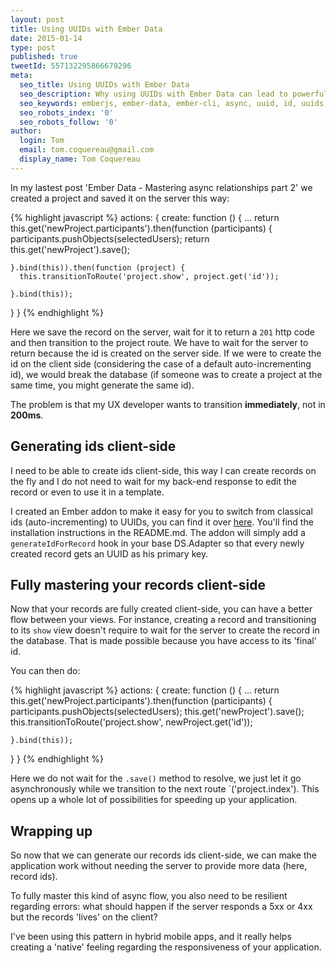 ```yaml
---
layout: post
title: Using UUIDs with Ember Data
date: 2015-01-14
type: post
published: true
tweetId: 557132295866679296
meta:
  seo_title: Using UUIDs with Ember Data
  seo_description: Why using UUIDs with Ember Data can lead to powerful UX improvements. A write up about the ember-cli-uuid addon and its application in a real life application.
  seo_keywords: emberjs, ember-data, ember-cli, async, uuid, id, uuids, ids, example, ux
  seo_robots_index: '0'
  seo_robots_follow: '0'
author:
  login: Tom
  email: tom.coquereau@gmail.com
  display_name: Tom Coquereau
---
```



In my lastest post 'Ember Data - Mastering async relationships part 2' we created a project and saved it on the server this way:

{% highlight javascript %}
actions: {
  create: function () {
    ...
    return this.get('newProject.participants').then(function (participants) {
      participants.pushObjects(selectedUsers);
      return this.get('newProject').save();

    }.bind(this)).then(function (project) {
      this.transitionToRoute('project.show', project.get('id'));

    }.bind(this));
  }
}
{% endhighlight %}

Here we save the record on the server, wait for it to return a `201` http code and then transition to the project route. We have to wait for the server to return because the id is created on the server side. If we were to create the id on the client side (considering the case of a default auto-incrementing id), we would break the database (if someone was to create a project at the same time, you might generate the same id).

The problem is that my UX developer wants to transition **immediately**, not in **200ms**.

## Generating ids client-side

I need to be able to create ids client-side, this way I can create records on the fly and I do not need to wait for my back-end response to edit the record or even to use it in a template.

I created an Ember addon to make it easy for you to switch from classical ids (auto-incrementing) to UUIDs, you can find it over [here](https://www.npmjs.com/package/ember-cli-uuid). You'll find the installation instructions in the README.md. The addon will simply add a `generateIdForRecord` hook in your base DS.Adapter so that every newly created record gets an UUID as his primary key.

## Fully mastering your records client-side

Now that your records are fully created client-side, you can have a better flow between your views. For instance, creating a record and transitioning to its `show` view doesn't require to wait for the server to create the record in the database. That is made possible because you have access to its 'final' id.

You can then do:

{% highlight javascript %}
actions: {
  create: function () {
    ...
    return this.get('newProject.participants').then(function (participants) {
      participants.pushObjects(selectedUsers);
      this.get('newProject').save();
      this.transitionToRoute('project.show', newProject.get('id'));

    }.bind(this));
  }
}
{% endhighlight %}

Here we do not wait for the `.save()` method to resolve, we just let it go asynchronously while we transition to the next route `('project.index'). This opens up a whole lot of possibilities for speeding up your application.

## Wrapping up

So now that we can generate our records ids client-side, we can make the application work without needing the server to provide more data (here, record ids).

To fully master this kind of async flow, you also need to be resilient regarding errors: what should happen if the server responds a 5xx or 4xx but the records 'lives' on the client?

I've been using this pattern in hybrid mobile apps, and it really helps creating a 'native' feeling regarding the responsiveness of your application.
